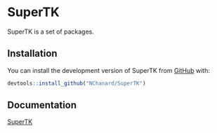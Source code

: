 
<!-- README.md is generated from README.Rmd. Please edit that file -->

# SuperTK

<!-- badges: start -->
<!-- badges: end -->

SuperTK is a set of packages.

## Installation

You can install the development version of SuperTK from
[GitHub](https://github.com/) with:

``` r
devtools::install_github("NChanard/SuperTK")
```

## Documentation

[SuperTK](https://nchanard.github.io/SuperTK/)
